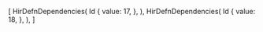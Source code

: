 [
    HirDefnDependencies(
        Id {
            value: 17,
        },
    ),
    HirDefnDependencies(
        Id {
            value: 18,
        },
    ),
]